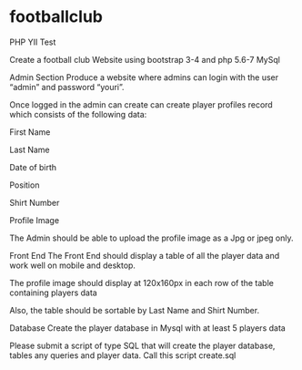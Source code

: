 # footballclub
PHP YII Test

Create a football club Website using bootstrap 3-4 and php 5.6-7 MySql

 

Admin Section
Produce a website where admins can login with the user “admin” and password “youri”.

Once logged in the admin can create can create player profiles record which consists of the following data:

First Name

Last Name

Date of birth

Position

Shirt Number

Profile Image

The Admin should be able to upload the profile image as a Jpg or jpeg only.

 

Front End
The Front End should display a table of all the player data and work well on mobile and desktop.

The profile image should display at 120x160px in each row of the table containing players data

Also, the table should be sortable by Last Name and Shirt Number.

 
Database
Create the player database in Mysql with at least 5 players data

Please submit a script of type SQL that will create the player database, tables any queries and player data. Call this script create.sql

